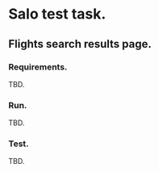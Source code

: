 # Salo test task. 
## Flights search results page.

### Requirements.
TBD.

### Run.
TBD.

### Test.
TBD.

